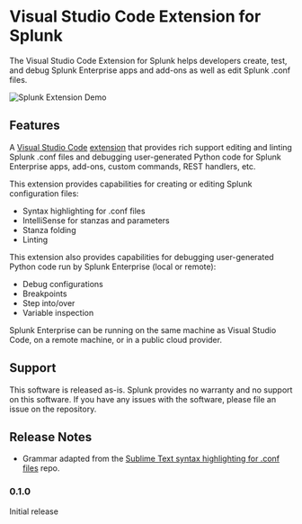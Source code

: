 # Visual Studio Code Extension for Splunk

The Visual Studio Code Extension for Splunk helps developers create, test, and debug Splunk Enterprise apps and add-ons as well as edit Splunk .conf files.

![Splunk Extension Demo](images/demo1.gif)

## Features

A [Visual Studio Code](https://code.visualstudio.com/) [extension](https://marketplace.visualstudio.com/VSCode) that provides rich support editing and linting Splunk .conf files and debugging user-generated Python code for Splunk Enterprise apps, add-ons, custom commands, REST handlers, etc.

This extension provides capabilities for creating or editing Splunk configuration files:

* Syntax highlighting for .conf files
* IntelliSense for stanzas and parameters
* Stanza folding
* Linting

This extension also provides capabilities for debugging user-generated Python code run by Splunk Enterprise (local or remote):

* Debug configurations
* Breakpoints
* Step into/over
* Variable inspection

Splunk Enterprise can be running on the same machine as Visual Studio Code, on a remote machine, or in a public cloud provider.


## Support

This software is released as-is. Splunk provides no warranty and no support on this software.
If you have any issues with the software, please file an issue on the repository.

## Release Notes

* Grammar adapted from the [Sublime Text syntax highlighting for .conf files](https://github.com/shakeelmohamed/sublime-splunk-conf-highlighting) repo.

### 0.1.0

Initial release